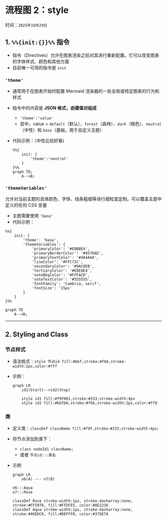 # 流程图 2：style

时间：`2025年10月29日`

## 1. `%%{init:{}}%%` 指令

- 指令（Directives）允许在图表渲染之前对其进行重新配置。它可以改变图表的字体样式、颜色和其他方面
- 目前唯一可用的指令是 `init`

### `'theme'`

- 通常用于在图表开始时配置 Mermaid 渲染器的一些全局或特定图表的行为和样式
- 指令中的内容是 **JSON 格式，由键值对组成**
  - `'theme':'value'`
  - 其中，value = `default`（默认）、`forest`（森林）、`dark`（暗色）、`neutral`（中性）和 `base`（基础，用于自定义主题）
- 代码示例：（中性比较好看)

    ```mermaid
    %%{
        init: {
            'theme':'neutral'  
        }
    }%%
    graph TD;
        A-->B;
    ```

### `'themeVariables'`

允许对当前主题的具体颜色、字体、线条粗细等进行细粒度定制。可以覆盖主题中定义的任何 CSS 变量

- 主题需要使用 `'base'`
- 代码示例：

```mermaid
%%{
    init: {
        'theme': 'base',
        'themeVariables': {
            'primaryColor': '#E0BBE4',
            'primaryBorderColor': '#957DAD',
            'primaryTextColor': '#4A4A4A',
            'lineColor': '#FFC72C',
            'secondaryColor': '#9AC8EB',
            'tertiaryColor': '#E8E8E4',
            'noteBkgColor': '#FFFACD',
            'noteTextColor': '#555555',
            'fontFamily': 'Cambria, serif',
            'fontSize': '15px'
        }
    }
}%%

graph TD
    A-->B;
```

---

## 2. Styling and Class

### 节点样式

- 语法格式：`style 节点id fill:#bbf,stroke:#f66,stroke-width:2px,color:#fff`
- 示例：

    ```mermaid
    graph LR
        id1(Start)-->id2(Stop)

        style id1 fill:#f9f001,stroke:#333,stroke-width:4px
        style id2 fill:#bbfb0,stroke:#f66,stroke-width:2px,color:#ff0
    ```

### 类

- 定义类：`classDef className fill:#f9f,stroke:#333,stroke-width:4px;`
- 将节点添加到类下：
  - `class nodeId1 className;`
  - 或者 `节点id:::类名`
- 示例

    ```mermaid
    graph LR
        n6(A) --- n7(B)

    n6:::Aqua
    n7:::Rose

    classDef Rose stroke-width:1px, stroke-dasharray:none, stroke:#FF5978, fill:#FFDFE5, color:#8E2236
    classDef Aqua stroke-width:1px, stroke-dasharray:none, stroke:#46EDC8, fill:#DEFFF8, color:#378E7A
    ```